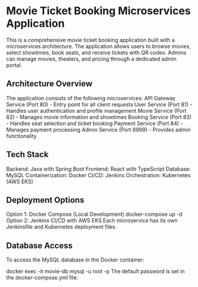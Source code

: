 # Movie Ticket Booking Microservices Application
This is a comprehensive movie ticket booking application built with a microservices architecture. The application allows users to browse movies, select showtimes, book seats, and receive tickets with QR codes. Admins can manage movies, theaters, and pricing through a dedicated admin portal.

## Architecture Overview
The application consists of the following microservices:
API Gateway Service (Port 80) - Entry point for all client requests
User Service (Port 81) - Handles user authentication and profile management
Movie Service (Port 82) - Manages movie information and showtimes
Booking Service (Port 83) - Handles seat selection and ticket booking
Payment Service (Port 84) - Manages payment processing
Admin Service (Port 8999) - Provides admin functionality

## Tech Stack
Backend: Java with Spring Boot
Frontend: React with TypeScript
Database: MySQL
Containerization: Docker
CI/CD: Jenkins
Orchestration: Kubernetes (AWS EKS)

## Deployment Options
Option 1: Docker Compose (Local Development)
docker-compose up -d
Option 2: Jenkins CI/CD with AWS EKS
Each microservice has its own Jenkinsfile and Kubernetes deployment files.

## Database Access
To access the MySQL database in the Docker container:

docker exec -it movie-db mysql -u root -p
The default password is set in the docker-compose.yml file.
